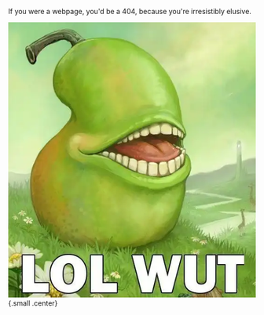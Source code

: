 <!-- pagetitle:Error 404: Page not found -->
<!-- pagelayout:page -->
<!-- pagedate: -->
<!-- pageimage:pages/images/lolwut.webp -->
<!-- pageexcerpt:There is nothing here. -->
<!-- pagekeywords:404,page,not,found -->
<!-- pageauthor:Scary le Poo -->
<!-- pagetype:website -->

<span class="textalign-center">If you were a webpage, you'd be a 404, because you're irresistibly elusive.</span>

![lolwut](pages/images/lolwut.webp){.small .center}